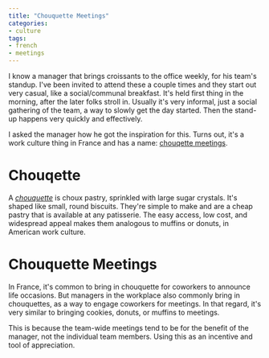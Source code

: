 ```yaml
---
title: "Chouquette Meetings"
categories:
- culture
tags:
- french
- meetings
---
```


I know a manager that brings croissants to the office weekly, for his team's standup.
I've been invited to attend these a couple times and they start out very casual, like a social/communal breakfast.
It's held first thing in the morning, after the later folks stroll in.
Usually it's very informal, just a social gathering of the team, a way to slowly get the day started.
Then the stand-up happens very quickly and effectively.

I asked the manager how he got the inspiration for this.
Turns out, it's a work culture thing in France and has a name: [chouqette meetings][2].

[2]: https://bilingualbutter.blogspot.com/2012/09/be-my-chouquette.html

# Chouqette

A [_chouquette_][1] is choux pastry, sprinkled with large sugar crystals.
It's shaped like small, round biscuits.
They're simple to make and are a cheap pastry that is available at any patisserie.
The easy access, low cost, and widespread appeal makes them analogous to muffins or donuts, in American work culture.

[1]: https://en.wikipedia.org/wiki/Chouquette

# Chouquette Meetings

In France, it's common to bring in chouquette for coworkers to announce life occasions.
But managers in the workplace also commonly bring in chouquettes, as a way to engage coworkers for meetings.
In that regard, it's very similar to bringing cookies, donuts, or muffins to meetings.

This is because the team-wide meetings tend to be for the benefit of the manager, not the individual team members.
Using this as an incentive and tool of appreciation.
